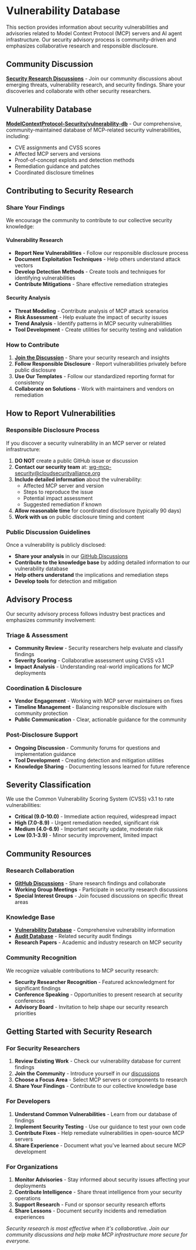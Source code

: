 # Vulnerability Database

This section provides information about security vulnerabilities and advisories related to Model Context Protocol (MCP) servers and AI agent infrastructure. Our security advisory process is community-driven and emphasizes collaborative research and responsible disclosure.

## Community Discussion

**[Security Research Discussions](https://github.com/orgs/ModelContextProtocol-Security/discussions)** - Join our community discussions about emerging threats, vulnerability research, and security findings. Share your discoveries and collaborate with other security researchers.

## Vulnerability Database

**[ModelContextProtocol-Security/vulnerability-db](https://github.com/ModelContextProtocol-Security/vulnerability-db)** - Our comprehensive, community-maintained database of MCP-related security vulnerabilities, including:

- CVE assignments and CVSS scores
- Affected MCP servers and versions
- Proof-of-concept exploits and detection methods
- Remediation guidance and patches
- Coordinated disclosure timelines

## Contributing to Security Research

### Share Your Findings
We encourage the community to contribute to our collective security knowledge:

#### Vulnerability Research
- **Report New Vulnerabilities** - Follow our responsible disclosure process
- **Document Exploitation Techniques** - Help others understand attack vectors
- **Develop Detection Methods** - Create tools and techniques for identifying vulnerabilities
- **Contribute Mitigations** - Share effective remediation strategies

#### Security Analysis
- **Threat Modeling** - Contribute analysis of MCP attack scenarios
- **Risk Assessment** - Help evaluate the impact of security issues
- **Trend Analysis** - Identify patterns in MCP security vulnerabilities
- **Tool Development** - Create utilities for security testing and validation

### How to Contribute

1. **[Join the Discussion](https://github.com/orgs/ModelContextProtocol-Security/discussions)** - Share your security research and insights
2. **Follow Responsible Disclosure** - Report vulnerabilities privately before public disclosure
3. **Use Our Templates** - Follow our standardized reporting format for consistency
4. **Collaborate on Solutions** - Work with maintainers and vendors on remediation

## How to Report Vulnerabilities

### Responsible Disclosure Process

If you discover a security vulnerability in an MCP server or related infrastructure:

1. **DO NOT** create a public GitHub issue or discussion
2. **Contact our security team** at: wg-mcp-security@cloudsecurityalliance.org
3. **Include detailed information** about the vulnerability:
   - Affected MCP server and version
   - Steps to reproduce the issue
   - Potential impact assessment
   - Suggested remediation if known
4. **Allow reasonable time** for coordinated disclosure (typically 90 days)
5. **Work with us** on public disclosure timing and content

### Public Discussion Guidelines

Once a vulnerability is publicly disclosed:
- **Share your analysis** in our [GitHub Discussions](https://github.com/orgs/ModelContextProtocol-Security/discussions)
- **Contribute to the knowledge base** by adding detailed information to our vulnerability database
- **Help others understand** the implications and remediation steps
- **Develop tools** for detection and mitigation

## Advisory Process

Our security advisory process follows industry best practices and emphasizes community involvement:

### Triage & Assessment
- **Community Review** - Security researchers help evaluate and classify findings
- **Severity Scoring** - Collaborative assessment using CVSS v3.1
- **Impact Analysis** - Understanding real-world implications for MCP deployments

### Coordination & Disclosure
- **Vendor Engagement** - Working with MCP server maintainers on fixes
- **Timeline Management** - Balancing responsible disclosure with community protection
- **Public Communication** - Clear, actionable guidance for the community

### Post-Disclosure Support
- **Ongoing Discussion** - Community forums for questions and implementation guidance
- **Tool Development** - Creating detection and mitigation utilities
- **Knowledge Sharing** - Documenting lessons learned for future reference

## Severity Classification

We use the Common Vulnerability Scoring System (CVSS) v3.1 to rate vulnerabilities:

- **Critical (9.0-10.0)** - Immediate action required, widespread impact
- **High (7.0-8.9)** - Urgent remediation needed, significant risk
- **Medium (4.0-6.9)** - Important security update, moderate risk
- **Low (0.1-3.9)** - Minor security improvement, limited impact

## Community Resources

### Research Collaboration
- **[GitHub Discussions](https://github.com/orgs/ModelContextProtocol-Security/discussions)** - Share research findings and collaborate
- **Working Group Meetings** - Participate in security research discussions
- **Special Interest Groups** - Join focused discussions on specific threat areas

### Knowledge Base
- **[Vulnerability Database](https://github.com/ModelContextProtocol-Security/vulnerability-db)** - Comprehensive vulnerability information
- **[Audit Database](https://github.com/ModelContextProtocol-Security/audit-db)** - Related security audit findings
- **Research Papers** - Academic and industry research on MCP security

### Community Recognition
We recognize valuable contributions to MCP security research:
- **Security Researcher Recognition** - Featured acknowledgment for significant findings
- **Conference Speaking** - Opportunities to present research at security conferences
- **Advisory Board** - Invitation to help shape our security research priorities

## Getting Started with Security Research

### For Security Researchers
1. **Review Existing Work** - Check our vulnerability database for current findings
2. **Join the Community** - Introduce yourself in our [discussions](https://github.com/orgs/ModelContextProtocol-Security/discussions)
3. **Choose a Focus Area** - Select MCP servers or components to research
4. **Share Your Findings** - Contribute to our collective knowledge base

### For Developers
1. **Understand Common Vulnerabilities** - Learn from our database of findings
2. **Implement Security Testing** - Use our guidance to test your own code
3. **Contribute Fixes** - Help remediate vulnerabilities in open-source MCP servers
4. **Share Experience** - Document what you've learned about secure MCP development

### For Organizations
1. **Monitor Advisories** - Stay informed about security issues affecting your deployments
2. **Contribute Intelligence** - Share threat intelligence from your security operations
3. **Support Research** - Fund or sponsor security research efforts
4. **Share Lessons** - Document security incidents and remediation experiences

*Security research is most effective when it's collaborative. Join our community discussions and help make MCP infrastructure more secure for everyone.*
